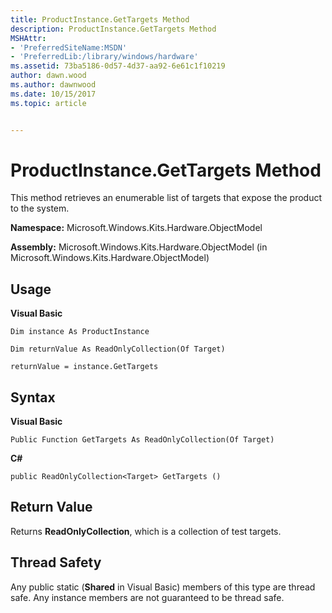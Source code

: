 ```yaml
---
title: ProductInstance.GetTargets Method
description: ProductInstance.GetTargets Method
MSHAttr:
- 'PreferredSiteName:MSDN'
- 'PreferredLib:/library/windows/hardware'
ms.assetid: 73ba5186-0d57-4d37-aa92-6e61c1f10219
author: dawn.wood
ms.author: dawnwood
ms.date: 10/15/2017
ms.topic: article


---
```


# ProductInstance.GetTargets Method


This method retrieves an enumerable list of targets that expose the product to the system.

**Namespace:** Microsoft.Windows.Kits.Hardware.ObjectModel

**Assembly:** Microsoft.Windows.Kits.Hardware.ObjectModel (in Microsoft.Windows.Kits.Hardware.ObjectModel)

## <span id="Usage"></span><span id="usage"></span><span id="USAGE"></span>Usage


**Visual Basic**

`Dim instance As ProductInstance`

`Dim returnValue As ReadOnlyCollection(Of Target)`

`returnValue = instance.GetTargets`

## <span id="Syntax"></span><span id="syntax"></span><span id="SYNTAX"></span>Syntax


**Visual Basic**

`Public Function GetTargets As ReadOnlyCollection(Of Target)`

**C#**

`public ReadOnlyCollection<Target> GetTargets ()`

## <span id="Return_Value"></span><span id="return_value"></span><span id="RETURN_VALUE"></span>Return Value


Returns **ReadOnlyCollection**, which is a collection of test targets.

## <span id="Thread_Safety"></span><span id="thread_safety"></span><span id="THREAD_SAFETY"></span>Thread Safety


Any public static (**Shared** in Visual Basic) members of this type are thread safe. Any instance members are not guaranteed to be thread safe.

 

 






